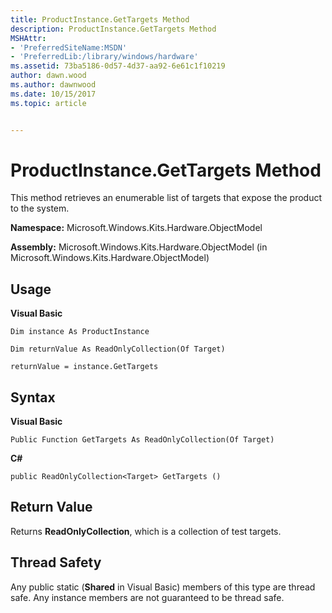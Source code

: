 ```yaml
---
title: ProductInstance.GetTargets Method
description: ProductInstance.GetTargets Method
MSHAttr:
- 'PreferredSiteName:MSDN'
- 'PreferredLib:/library/windows/hardware'
ms.assetid: 73ba5186-0d57-4d37-aa92-6e61c1f10219
author: dawn.wood
ms.author: dawnwood
ms.date: 10/15/2017
ms.topic: article


---
```


# ProductInstance.GetTargets Method


This method retrieves an enumerable list of targets that expose the product to the system.

**Namespace:** Microsoft.Windows.Kits.Hardware.ObjectModel

**Assembly:** Microsoft.Windows.Kits.Hardware.ObjectModel (in Microsoft.Windows.Kits.Hardware.ObjectModel)

## <span id="Usage"></span><span id="usage"></span><span id="USAGE"></span>Usage


**Visual Basic**

`Dim instance As ProductInstance`

`Dim returnValue As ReadOnlyCollection(Of Target)`

`returnValue = instance.GetTargets`

## <span id="Syntax"></span><span id="syntax"></span><span id="SYNTAX"></span>Syntax


**Visual Basic**

`Public Function GetTargets As ReadOnlyCollection(Of Target)`

**C#**

`public ReadOnlyCollection<Target> GetTargets ()`

## <span id="Return_Value"></span><span id="return_value"></span><span id="RETURN_VALUE"></span>Return Value


Returns **ReadOnlyCollection**, which is a collection of test targets.

## <span id="Thread_Safety"></span><span id="thread_safety"></span><span id="THREAD_SAFETY"></span>Thread Safety


Any public static (**Shared** in Visual Basic) members of this type are thread safe. Any instance members are not guaranteed to be thread safe.

 

 






